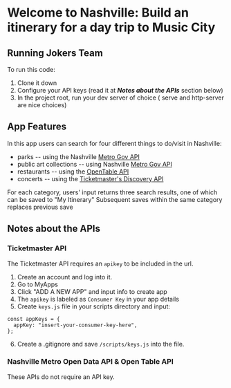 # Welcome to Nashville: Build an itinerary for a day trip to Music City

## Running Jokers Team

To run this code:

1. Clone it down
2. Configure your API keys (read it at **_Notes about the APIs_** section below)
3. In the project root, run your dev server of choice ( serve and http-server are nice choices)

## App Features

In this app users can search for four different things to do/visit in Nashville:

- parks -- using the Nashville [Metro Gov API](https://dev.socrata.com/foundry/data.nashville.gov/xbru-cfzi)
- public art collections -- using Nashville [Metro Gov API](https://dev.socrata.com/foundry/data.nashville.gov/eviu-nxp6)
- restaurants -- using the [OpenTable API](opentable.herokuapp.com/)
- concerts -- using the [Ticketmaster's Discovery API](https://developer.ticketmaster.com/products-and-docs/apis/getting-started/)

For each category, users' input returns three search results, one of which can be saved to "My Itinerary"
Subsequent saves within the same category replaces previous save

## Notes about the APIs

### Ticketmaster API

The Ticketmaster API requires an `apikey` to be included in the url.

1. Create an account and log into it.
2. Go to MyApps
3. Click "ADD A NEW APP" and input info to create app
4. The `apikey` is labeled as `Consumer Key` in your app details
5. Create `keys.js` file in your scripts directory and input:

```
const appKeys = {
  appKey: "insert-your-consumer-key-here",
};
```

6. Create a .gitignore and save `/scripts/keys.js` into the file.

### Nashville Metro Open Data API & Open Table API

These APIs do not require an API key.
